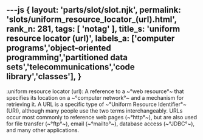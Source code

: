 ---js
{
  layout: 'parts/slot/slot.njk',
  permalink: 'slots/uniform_resource_locator_(url).html',
  rank_n: 281,
  tags: [ 'notag' ],
  title_s: 'uniform resource locator (url)',
  labels_a: ['computer programs','object-oriented programming','partitioned data sets','telecommunications','code library','classes'],
}
---
:uniform resource locator (url):
A reference to a ~°web resource°~ that specifies its location on a ~°computer network°~ and a mechanism for retrieving it. A URL is a specific type of ~°Uniform Resource Identifier°~ (URI), although many people use the two terms interchangeably. URLs occur most commonly to reference web pages (~°http°~), but are also used for file transfer (~°ftp°~), email (~°mailto°~), database access (~°JDBC°~), and many other applications.
